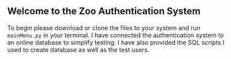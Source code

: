 ## Welcome to the Zoo Authentication System

To begin please download or clone the files to your system and run ```mainMenu.py``` in your terminal. I have connected the
authentication system to an online database to simplify testing. I have also provided the SQL scripts I used to create
database as well as the test users. 
